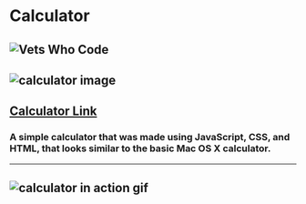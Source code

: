 # Calculator
![Vets Who Code](https://img.shields.io/badge/%23VWC-Vets%20Who%20Code-red.svg)
---
![calculator image](https://res.cloudinary.com/dqejlzsb4/image/upload/v1559208705/Screen_Shot_2019-05-30_at_3.29.27_AM.png)
---
[Calculator Link](https://bcaruthers.github.io/calculator/)
---
### A simple calculator that was made using JavaScript, CSS, and HTML, that looks similar to the basic Mac OS X calculator.
---
![calculator in action gif](https://res.cloudinary.com/dqejlzsb4/image/upload/v1559209465/2019-05-30_03.42.55.gif)
---

